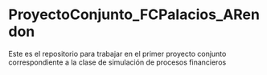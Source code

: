 # ProyectoConjunto_FCPalacios_ARendon
Este es el repositorio para trabajar en el primer proyecto conjunto correspondiente a la clase de simulación de procesos financieros

